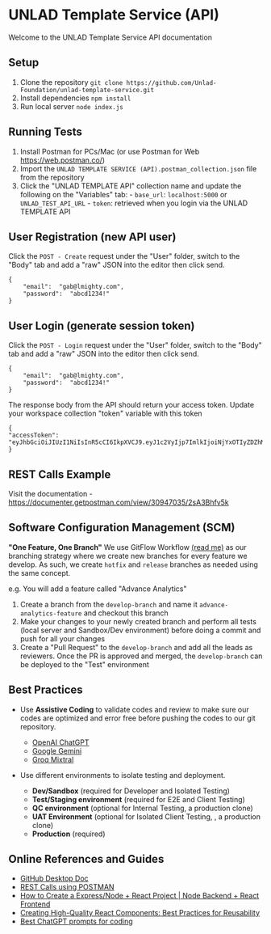 # UNLAD Template Service (API)

Welcome to the UNLAD Template Service API documentation

## Setup

1.  Clone the repository
    `git clone https://github.com/Unlad-Foundation/unlad-template-service.git`
2.  Install dependencies
    `npm install`
3.  Run local server
    `node index.js`

## Running Tests

1. Install Postman for PCs/Mac (or use Postman for Web https://web.postman.co/)
2. Import the `UNLAD TEMPLATE SERVICE (API).postman_collection.json` file from the repository
3. Click the "UNLAD TEMPLATE API" collection name and update the following on the "Variables" tab: - `base_url`: `localhost:5000` or `UNLAD_TEST_API_URL` - `token`: retrieved when you login via the UNLAD TEMPLATE API

## User Registration (new API user)

Click the `POST - Create` request under the "User" folder, switch to the "Body" tab and add a "raw" JSON into the editor then click send.

```
{
    "email":  "gab@lmighty.com",
    "password":  "abcd1234!"
}
```

## User Login (generate session token)

Click the `POST - Login` request under the "User" folder, switch to the "Body" tab and add a "raw" JSON into the editor then click send.

```
{
    "email":  "gab@lmighty.com",
    "password":  "abcd1234!"
}
```

The response body from the API should return your access token. Update your workspace collection "token" variable with this token

```
{
"accessToken":  "eyJhbGciOiJIUzI1NiIsInR5cCI6IkpXVCJ9.eyJ1c2VyIjp7ImlkIjoiNjYxOTIyZDZhMTk1ZmY1OTQzMzI1YTY4IiwiZW1haWwiOiJnYWJhbG1pZ2h0eUBnbWFpbC5jb20ifSwiaWF0IjoxNzEyOTI0MjU2LCJleHAiOjE3MTMwMTA2NTZ9.k0YhxdVEPhKSAtlRI2DV8Soy6Yd65ME4zNaiCkj4sfI"
}
```

## REST Calls Example

Visit the documentation - https://documenter.getpostman.com/view/30947035/2sA3Bhfv5k

## Software Configuration Management (SCM)

**"One Feature, One Branch"**
We use GitFlow Workflow [(read me)](https://www.atlassian.com/git/tutorials/comparing-workflows/gitflow-workflow) as our branching strategy where we create new branches for every feature we develop. As such, we create `hotfix` and `release` branches as needed using the same concept.

e.g. You will add a feature called "Advance Analytics"

1.  Create a branch from the `develop-branch` and name it `advance-analytics-feature` and checkout this branch
2.  Make your changes to your newly created branch and perform all tests (local server and Sandbox/Dev environment) before doing a commit and push for all your changes
3.  Create a "Pull Request" to the `develop-branch` and add all the leads as reviewers. Once the PR is approved and merged, the `develop-branch` can be deployed to the "Test" environment

## Best Practices

- Use **Assistive Coding** to validate codes and review to make sure
  our codes are optimized and error free before pushing the codes to our git repository.

  - [OpenAI ChatGPT](https://chat.openai.com/)
  - [Google Gemini](https://makersuite.google.com/app/prompts/new_freeform)
  - [Groq Mixtral](https://groq.com/)

- Use different environments to isolate testing and deployment.
  - **Dev/Sandbox** (required for Developer and Isolated Testing)
  - **Test/Staging environment** (required for E2E and Client Testing)
  - **QC environment** (optional for Internal Testing, a production clone)
  - **UAT Environment** (optional for Isolated Client Testing, , a production clone)
  - **Production** (required)

## Online References and Guides

- [GitHub Desktop Doc](https://docs.github.com/en/desktop/overview/about-github-desktop)
- [REST Calls using POSTMAN](https://documenter.getpostman.com/view/30947035/2sA3Bhfv5k/)
- [How to Create a Express/Node + React Project | Node Backend + React Frontend](https://www.youtube.com/watch?v=w3vs4a03y3I&list=PLwCOqpI4WKFx_f-Fg3CHwF7n0080x-Yme&index=5&t=225s)
- [Creating High-Quality React Components: Best Practices for Reusability](https://www.youtube.com/watch?v=eXRlVpw1SIQ&t=548s)
- [Best ChatGPT prompts for coding](https://www.learnprompt.org/chat-gpt-prompts-for-coding/)
